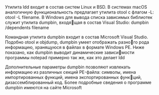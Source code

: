 Утилита ldd входит в состав систем Linux и BSD. В системах macOS аналогичную функциональность предлагает утилита otool с флагом -L: otool -L filename. В Windows для вывода списка зависимых библиотек служит утилита dumpbin, входящая в состав Visual Studio: dumpbin /dependents filename


Командная утилита dumpbin входит в состав Microsoft Visual Studio. Подобно otool и objdump, dumpbin умеет отображать разного рода информацию, хранящуюся в файлах в формате Windows PE. Ниже показано, как dumpbin выводит динамические зависимости программы notepad примерно так же, как это делает ldd

Дополнительные параметры dumpbin позволяют извлекать информацию из различных секций PE-файла: символы, имена импортированных функций, имена экспортированных функций, дизассемблированный код. Более подробные сведения о программе dumpbin имеются на сайте Microsoft